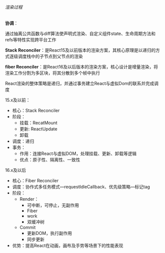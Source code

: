###### 渲染过程

**协调**：

​		通过抽离公共函数与diff算法使声明式渲染、自定义组件state、生命周期方法和refs等特性实现跨平台工作

**Stack Reconciler**：是React15及以前版本的渲染方案，其核心原理是以递归的方式逐级调度栈中的子节点到父节点的渲染

**fiber Reconciler**：是React16及以后版本的渲染方案，核心设计是增量渲染，将渲染工作分割为多区块，将其分散到多个帧中执行



React渲染的整体策略是递归，并通过事务建立React与虚拟Dom的联系并完成调度





15.x及以前：

- 核心：Stack Reconciler
- 阶段：
  - 挂载：RecatMount
  - 更新: ReactUpdate
  - 卸载
- 调度：递归
- 事务：
  - 作用：连接React与虚拟DOM，处理挂载、更新、卸载等逻辑
  - 优点：原子性、隔离性、一致性

16.x及以后

- 核心：Fiber Reconciler
- 调度：协作式多任务模式—requestIdleCallback、优先级策略—标记tag
- 阶段：
  - Render：
    - 可中断，可停止，无副作用
    - Fiber
    - work
    - 双缓冲树
  - Commit
    - 更新DOM，执行副作用
    - 同步更新
- 优势：提高React在动画，画布及手势等场景下的性能表现

